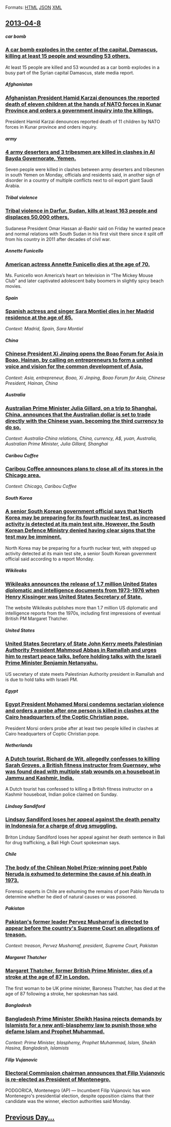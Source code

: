 
Formats: [HTML](2013/04/8/index.html)  [JSON](2013/04/8/index.json)  [XML](2013/04/8/index.xml)  

## [2013-04-8](/news/2013/04/8/index.md)

##### car bomb
### [A car bomb explodes in the center of the capital, Damascus, killing at least 15 people and wounding 53 others. ](/news/2013/04/8/a-car-bomb-explodes-in-the-center-of-the-capital-damascus-killing-at-least-15-people-and-wounding-53-others.md)
At least 15 people are killed and 53 wounded as a car bomb explodes in a busy part of the Syrian capital Damascus, state media report.

##### Afghanistan
### [Afghanistan President Hamid Karzai denounces the reported death of eleven children at the hands of NATO forces in Kunar Province and orders a government inquiry into the killings. ](/news/2013/04/8/afghanistan-president-hamid-karzai-denounces-the-reported-death-of-eleven-children-at-the-hands-of-nato-forces-in-kunar-province-and-orders.md)
President Hamid Karzai denounces reported death of 11 children by NATO forces in Kunar province and orders inquiry.

##### army
### [4 army deserters and 3 tribesmen are killed in clashes in Al Bayda Governorate, Yemen. ](/news/2013/04/8/4-army-deserters-and-3-tribesmen-are-killed-in-clashes-in-al-bayda-governorate-yemen.md)
Seven people were killed in clashes between army deserters and tribesmen in south Yemen on Monday, officials and residents said, in another sign of disorder in a country of multiple conflicts next to oil export giant Saudi Arabia.

##### Tribal violence
### [Tribal violence in Darfur, Sudan, kills at least 163 people and displaces 50,000 others. ](/news/2013/04/8/tribal-violence-in-darfur-sudan-kills-at-least-163-people-and-displaces-50-000-others.md)
Sudanese President Omar Hassan al-Bashir said on Friday he wanted peace and normal relations with South Sudan in his first visit there since it split off from his country in 2011 after decades of civil war.

##### Annette Funicello
### [American actress Annette Funicello dies at the age of 70. ](/news/2013/04/8/american-actress-annette-funicello-dies-at-the-age-of-70.md)
Ms. Funicello won America’s heart on television in “The Mickey Mouse Club” and later captivated adolescent baby boomers in slightly spicy beach movies.

##### Spain
### [Spanish actress and singer Sara Montiel dies in her Madrid residence at the age of 85. ](/news/2013/04/8/spanish-actress-and-singer-sara-montiel-dies-in-her-madrid-residence-at-the-age-of-85.md)
_Context: Madrid, Spain, Sara Montiel_

##### China
### [Chinese President Xi Jinping opens the Boao Forum for Asia in Boao, Hainan, by calling on entrepreneurs to form a united voice and vision for the common development of Asia. ](/news/2013/04/8/chinese-president-xi-jinping-opens-the-boao-forum-for-asia-in-boao-hainan-by-calling-on-entrepreneurs-to-form-a-united-voice-and-vision-fo.md)
_Context: Asia, entrepreneur, Boao, Xi Jinping, Boao Forum for Asia, Chinese President, Hainan, China_

##### Australia
### [Australian Prime Minister Julia Gillard, on a trip to Shanghai, China, announces that the Australian dollar is set to trade directly with the Chinese yuan, becoming the third currency to do so. ](/news/2013/04/8/australian-prime-minister-julia-gillard-on-a-trip-to-shanghai-china-announces-that-the-australian-dollar-is-set-to-trade-directly-with-th.md)
_Context: Australia-China relations, China, currency, A$, yuan, Australia, Australian Prime Minister, Julia Gillard, Shanghai_

##### Caribou Coffee
### [Caribou Coffee announces plans to close all of its stores in the Chicago area. ](/news/2013/04/8/caribou-coffee-announces-plans-to-close-all-of-its-stores-in-the-chicago-area.md)
_Context: Chicago, Caribou Coffee_

##### South Korea
### [A senior South Korean government official says that North Korea may be preparing for its fourth nuclear test, as increased activity is detected at its main test site. However, the South Korean Defence Ministry denied having clear signs that the test may be imminent. ](/news/2013/04/8/a-senior-south-korean-government-official-says-that-north-korea-may-be-preparing-for-its-fourth-nuclear-test-as-increased-activity-is-detec.md)
North Korea may be preparing for a fourth nuclear test, with stepped up activity detected at its main test site, a senior South Korean government official said according to a report Monday.

##### Wikileaks
### [Wikileaks announces the release of 1.7 million United States diplomatic and intelligence documents from 1973-1976 when Henry Kissinger was United States Secretary of State. ](/news/2013/04/8/wikileaks-announces-the-release-of-1-7-million-united-states-diplomatic-and-intelligence-documents-from-1973a1976-when-henry-kissinger-was.md)
The website Wikileaks publishes more than 1.7 million US diplomatic and intelligence reports from the 1970s, including first impressions of eventual British PM Margaret Thatcher.

##### United States
### [United States Secretary of State John Kerry meets Palestinian Authority President Mahmoud Abbas in Ramallah and urges him to restart peace talks, before holding talks with the Israeli Prime Minister Benjamin Netanyahu. ](/news/2013/04/8/united-states-secretary-of-state-john-kerry-meets-palestinian-authority-president-mahmoud-abbas-in-ramallah-and-urges-him-to-restart-peace-t.md)
US secretary of state meets Palestinian Authority president in Ramallah and is due to hold talks with Israeli PM.

##### Egypt
### [Egypt President Mohamed Morsi condemns sectarian violence and orders a probe after one person is killed in clashes at the Cairo headquarters of the Coptic Christian pope. ](/news/2013/04/8/egypt-president-mohamed-morsi-condemns-sectarian-violence-and-orders-a-probe-after-one-person-is-killed-in-clashes-at-the-cairo-headquarters.md)
President Morsi orders probe after at least two people killed in clashes at Cairo headquarters of Coptic Christian pope.

##### Netherlands
### [A Dutch tourist, Richard de Wit, allegedly confesses to killing Sarah Groves, a British fitness instructor from Guernsey, who was found dead with multiple stab wounds on a houseboat in Jammu and Kashmir, India. ](/news/2013/04/8/a-dutch-tourist-richard-de-wit-allegedly-confesses-to-killing-sarah-groves-a-british-fitness-instructor-from-guernsey-who-was-found-dead.md)
A Dutch tourist has confessed to killing a British fitness instructor on a Kashmir houseboat, Indian police claimed on Sunday.

##### Lindsay Sandiford
### [Lindsay Sandiford loses her appeal against the death penalty in Indonesia for a charge of drug smuggling. ](/news/2013/04/8/lindsay-sandiford-loses-her-appeal-against-the-death-penalty-in-indonesia-for-a-charge-of-drug-smuggling.md)
Briton Lindsay Sandiford loses her appeal against her death sentence in Bali for drug trafficking, a Bali High Court spokesman says.

##### Chile
### [The body of the Chilean Nobel Prize-winning poet Pablo Neruda is exhumed to determine the cause of his death in 1973. ](/news/2013/04/8/the-body-of-the-chilean-nobel-prize-winning-poet-pablo-neruda-is-exhumed-to-determine-the-cause-of-his-death-in-1973.md)
Forensic experts in Chile are exhuming the remains of poet Pablo Neruda to determine whether he died of natural causes or was poisoned.

##### Pakistan
### [Pakistan's former leader Pervez Musharraf is directed to appear before the country's Supreme Court on allegations of treason. ](/news/2013/04/8/pakistan-s-former-leader-pervez-musharraf-is-directed-to-appear-before-the-country-s-supreme-court-on-allegations-of-treason.md)
_Context: treason, Pervez Musharraf, president, Supreme Court, Pakistan_

##### Margaret Thatcher
### [Margaret Thatcher, former British Prime Minister, dies of a stroke at the age of 87 in London. ](/news/2013/04/8/margaret-thatcher-former-british-prime-minister-dies-of-a-stroke-at-the-age-of-87-in-london.md)
The first woman to be UK prime minister, Baroness Thatcher, has died at the age of 87 following a stroke, her spokesman has said.

##### Bangladesh
### [Bangladesh Prime Minister Sheikh Hasina rejects demands by Islamists for a new anti-blasphemy law to punish those who defame Islam and Prophet Muhammad. ](/news/2013/04/8/bangladesh-prime-minister-sheikh-hasina-rejects-demands-by-islamists-for-a-new-anti-blasphemy-law-to-punish-those-who-defame-islam-and-proph.md)
_Context: Prime Minister, blasphemy, Prophet Muhammad, Islam, Sheikh Hasina, Bangladesh, Islamists_

##### Filip Vujanovic
### [Electoral Commission chairman announces that Filip Vujanovic is re-elected as President of Montenegro. ](/news/2013/04/8/electoral-commission-chairman-announces-that-filip-vujanovia-is-re-elected-as-president-of-montenegro.md)
PODGORICA, Montenegro (AP) — Incumbent Filip Vujanovic has won Montenegro&#x27;s presidential election, despite opposition claims that their candidate was the winner, election authorities said Monday.

## [Previous Day...](/news/2013/04/7/index.md)

